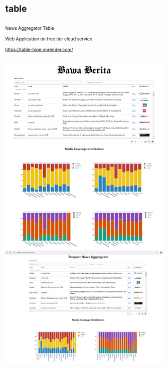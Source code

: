 # table
<br>News Aggregator Table</br>
<br>Web Application on free tier cloud service</br>
<br>https://table-hiqe.onrender.com/</br>
<br></br>
![alt text](https://raw.githubusercontent.com/muhammad5/table/main/assets/screenshot_2.png)
![alt text](https://raw.githubusercontent.com/muhammad5/table/main/assets/screenshot.PNG)
